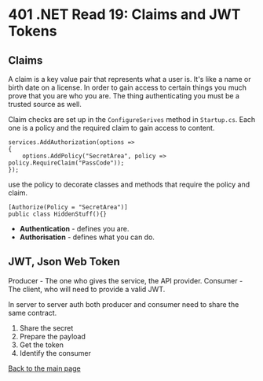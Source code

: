 # 401 .NET Read 19: Claims and JWT Tokens

## Claims
A claim is a key value pair that represents what a user is.  It's like a name or birth date on a license.  In order to gain access to certain things you much prove that you are who you are.  The thing authenticating you must be a trusted source as well.  

Claim checks are set up in the `ConfigureSerives` method in `Startup.cs`.  Each one is a policy and the required claim to gain access to content.
```
services.AddAuthorization(options =>
{
    options.AddPolicy("SecretArea", policy => policy.RequireClaim("PassCode"));
});
```
use the policy to decorate classes and methods that require the policy and claim.
```
[Authorize(Policy = "SecretArea")]
public class HiddenStuff(){}
```

+ **Authentication** - defines you are.
+ **Authorisation** - defines what you can do.


## JWT, Json Web Token

Producer - The one who gives the service, the API provider.
Consumer - The client, who will need to provide a valid JWT.

In server to server auth both producer and consumer need to share the same contract.
1. Share the secret
2. Prepare the payload
3. Get the token
4. Identify the consumer

[Back to the main page](../README.md) 
